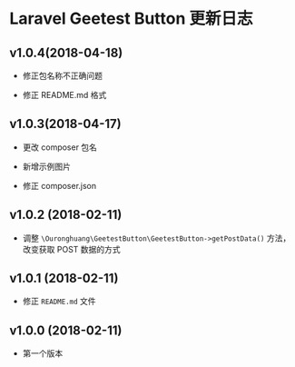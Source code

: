# Laravel Geetest Button 更新日志

## v1.0.4(2018-04-18)

* 修正包名称不正确问题

* 修正 README.md 格式

## v1.0.3(2018-04-17)

* 更改 composer 包名

* 新增示例图片

* 修正 composer.json

## v1.0.2 (2018-02-11)

* 调整 `\Ouronghuang\GeetestButton\GeetestButton->getPostData()` 方法，改变获取 POST 数据的方式

## v1.0.1 (2018-02-11)

* 修正 `README.md` 文件

## v1.0.0 (2018-02-11)

* 第一个版本
